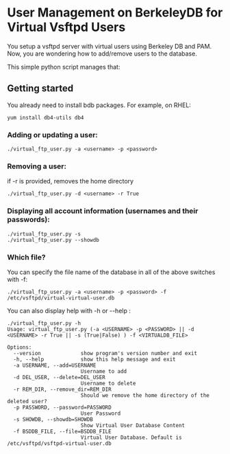 # User Management on BerkeleyDB for Virtual Vsftpd Users

You setup a vsftpd server with virtual users using Berkeley DB and PAM. Now, you are wondering how to add/remove users to the database. 

This simple python script manages that:

## Getting started

You already need to install bdb packages. For example, on RHEL:

```
yum install db4-utils db4
```

### Adding or updating a user:
```
./virtual_ftp_user.py -a <username> -p <password>
```

### Removing a user: 
if -r is provided, removes the home directory
```
./virtual_ftp_user.py -d <username> -r True
```

### Displaying all account information (usernames and their passwords):
```
./virtual_ftp_user.py -s
./virtual_ftp_user.py --showdb
```

### Which file?
You can specify the file name of the database in all of the above switches with -f:
```
./virtual_ftp_user.py -a <username> -p <password> -f /etc/vsftpd/virtual-virtual-user.db
```

You can also display help with -h or --help :
```
./virtual_ftp_user.py -h
Usage: virtual_ftp_user.py (-a <USERNAME> -p <PASSWORD> || -d <USERNAME> -r True || -s (True|False) ) -f <VIRTUALDB_FILE>

Options:
  --version             show program's version number and exit
  -h, --help            show this help message and exit
  -a USERNAME, --add=USERNAME
                        Username to add
  -d DEL_USER, --delete=DEL_USER
                        Username to delete
  -r REM_DIR, --remove_dir=REM_DIR
                        Should we remove the home directory of the deleted user?
  -p PASSWORD, --password=PASSWORD
                        User Password
  -s SHOWDB, --showdb=SHOWDB
                        Show Virtual User Database Content
  -f BSDDB_FILE, --file=BSDDB_FILE
                        Virtual User Database. Default is /etc/vsftpd/vsftpd-virtual-user.db
```
